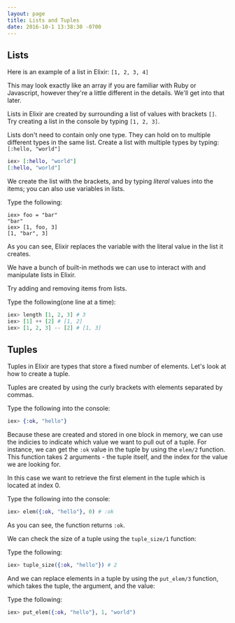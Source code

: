 ```yaml
---
layout: page
title: Lists and Tuples
date: 2016-10-1 13:38:30 -0700
---
```




## Lists

Here is an example of a list in Elixir: `[1, 2, 3, 4]`

This may look exactly like an array if you are familiar with Ruby or Javascript, however they're a little different in the details. We'll get into that later.

Lists in Elixir are created by surrounding a list of values with brackets `[]`. Try creating a list in the console by typing `[1, 2, 3]`.

Lists don't need to contain only one type. They can hold on to multiple different types in the same list. Create a list with multiple types by typing: `[:hello, "world"]`

```elixir
iex> [:hello, "world"]
[:hello, "world"]
```

We create the list with the brackets, and by typing _literal_ values into the items; you can also use variables in lists.

Type the following:

```
iex> foo = "bar"
"bar"
iex> [1, foo, 3]
[1, "bar", 3]
```

As you can see, Elixir replaces the variable with the literal value in the list it creates.

We have a bunch of built-in methods we can use to interact with and manipulate lists in Elixir.

Try adding and removing items from lists.

Type the following(one line at a time):

```elixir
iex> length [1, 2, 3] # 3
iex> [1] ++ [2] # [1, 2]
iex> [1, 2, 3] -- [2] # [1, 3]
```

## Tuples

Tuples in Elixir are types that store a fixed number of elements. Let's look at how to create a tuple.

Tuples are created by using the curly brackets with elements separated by commas.

Type the following into the console:

```elixir
iex> {:ok, "hello"}
```

Because these are created and stored in one block in memory, we can use the indicies to indicate which value we want to pull out of a tuple. For instance, we can get the `:ok` value in the tuple by using the `elem/2` function. This function takes 2 arguments - the tuple itself, and the index for the value we are looking for.

In this case we want to retrieve the first element in the tuple which is located at index 0.

Type the following into the console:

```elixir
iex> elem({:ok, "hello"}, 0) # :ok
```
As you can see, the function returns `:ok`.

We can check the size of a tuple using the `tuple_size/1` function:

Type the following:

```elixir
iex> tuple_size({:ok, "hello"}) # 2
```

And we can replace elements in a tuple by using the `put_elem/3` function, which takes the tuple, the argument, and the value:

Type the following:

```elixir
iex> put_elem({:ok, "hello"}, 1, "world")
```
